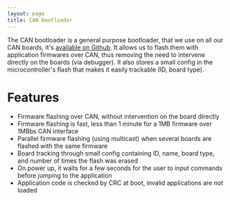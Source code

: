 ```yaml
---
layout: page
title: CAN Bootloader
---
```


The CAN bootloader is a general purpose bootloader, that we use on all our CAN boards, it's [available on Github](https://github.com/cvra/can-bootloader).
It allows us to flash them with application firmwares over CAN, thus removing the need to intervene directly on the boards (via debugger).
It also stores a small config in the microcontroller's flash that makes it easily trackable (ID, board type).

# Features

 - Firmware flashing over CAN, without intervention on the board directly
 - Firmware flashing is fast, less than 1 minute for a 1MB firmware over 1MBbs CAN interface
 - Parallel firmware flashing (using multicast) when several boards are flashed with the same firmware
 - Board tracking through small config containing ID, name, board type, and number of times the flash was erased
 - On power up, it waits for a few seconds for the user to input commands before jumping to the application
 - Application code is checked by CRC at boot, invalid applications are not loaded

